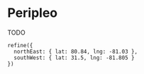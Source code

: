 # Peripleo

TODO 

``` 
refine({
  northEast: { lat: 80.84, lng: -81.03 },
  southWest: { lat: 31.5, lng: -81.805 }
})
```

